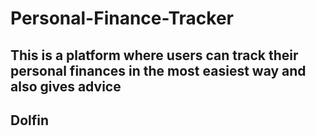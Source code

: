 # Personal-Finance-Tracker
## This is a platform where users can track their personal finances in the most easiest way and also gives advice
## Dolfin